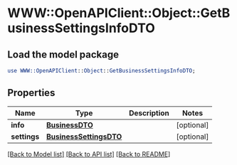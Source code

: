 # WWW::OpenAPIClient::Object::GetBusinessSettingsInfoDTO

## Load the model package
```perl
use WWW::OpenAPIClient::Object::GetBusinessSettingsInfoDTO;
```

## Properties
Name | Type | Description | Notes
------------ | ------------- | ------------- | -------------
**info** | [**BusinessDTO**](BusinessDTO.md) |  | [optional] 
**settings** | [**BusinessSettingsDTO**](BusinessSettingsDTO.md) |  | [optional] 

[[Back to Model list]](../README.md#documentation-for-models) [[Back to API list]](../README.md#documentation-for-api-endpoints) [[Back to README]](../README.md)


